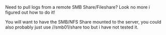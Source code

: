 Need to pull logs from a remote SMB Share/Fileshare? Look no more i figured out how to do it!


You will want to have the SMB/NFS Share mounted to the server, you could also probably just use //smb01/share too but i have not tested it.
